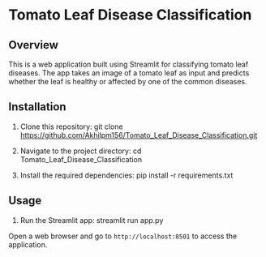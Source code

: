 # Tomato Leaf Disease Classification

## Overview
This is a web application built using Streamlit for classifying tomato leaf diseases. The app takes an image of a tomato leaf as input and predicts whether the leaf is healthy or affected by one of the common diseases.

## Installation
1. Clone this repository:
git clone https://github.com/Akhilpm156/Tomato_Leaf_Disease_Classification.git

2. Navigate to the project directory:
cd Tomato_Leaf_Disease_Classification

3. Install the required dependencies:
pip install -r requirements.txt


## Usage
1. Run the Streamlit app:
streamlit run app.py

Open a web browser and go to `http://localhost:8501` to access the application.
